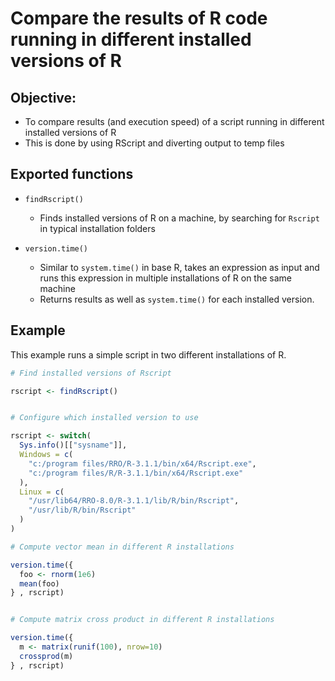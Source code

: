 # Compare the results of R code running in different installed versions of R


## Objective:

* To compare results (and execution speed) of a script running in different installed versions of R
* This is done by using RScript and diverting output to temp files


## Exported functions

* `findRscript()`
    - Finds installed versions of R on a machine, by searching for `Rscript` in typical installation folders
    
* `version.time()`
    - Similar to `system.time()` in base R, takes an expression as input and runs this expression in multiple installations of R on the same machine
    - Returns results as well as `system.time()` for each installed version.
    

## Example

This example runs a simple script in two different installations of R.

```r
# Find installed versions of Rscript

rscript <- findRscript()


# Configure which installed version to use

rscript <- switch(
  Sys.info()[["sysname"]],
  Windows = c(
    "c:/program files/RRO/R-3.1.1/bin/x64/Rscript.exe",
    "c:/program files/R/R-3.1.1/bin/x64/Rscript.exe"
  ),
  Linux = c(
    "/usr/lib64/RRO-8.0/R-3.1.1/lib/R/bin/Rscript",
    "/usr/lib/R/bin/Rscript"
  )
)

# Compute vector mean in different R installations

version.time({
  foo <- rnorm(1e6)
  mean(foo)
} , rscript)


# Compute matrix cross product in different R installations

version.time({
  m <- matrix(runif(100), nrow=10)
  crossprod(m)
} , rscript)
```
